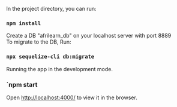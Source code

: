 In the project directory, you can run:
### `npm install`

Create a DB "afrilearn_db" on your localhost server with port 8889<br/>
To migrate to the DB, Run:<br/> 
### `npx sequelize-cli db:migrate` 

Running the app in the development mode.<br />
### `npm start

Open [http://localhost:4000/](http://localhost:4000) to view it in the browser.
